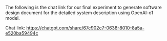 The following is the chat link for our final experiment to generate software design document for the detailed system description using OpenAI-o1 model.

Chat link: https://chatgpt.com/share/67c902c7-0638-8010-8a5a-e520ba59494c
